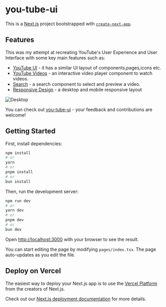 # you-tube-ui

This is a [Next.js](https://nextjs.org/) project bootstrapped with [`create-next-app`](https://github.com/vercel/next.js/tree/canary/packages/create-next-app).

## Features

This was my attempt at recreating YouTube's User Experience and User Interface with some key main features such as:

- [YouTube UI]() - it has a similar UI layout of components,pages,icons etc.
- [YouTube Videos]() - an interactive video player component to watch videos.
- [Search]() - a search component to select and preview a video.
- [Responsive Design]() - a desktop and mobile responsive layout

![Desktop](https://i.imgur.com/ZyTTNJs.png)
<!-- ![Mobile](https://i.imgur.com/hiDgjk2.png) -->


You can check out [you-tube-ui](https://you-tube-ui.vercel.app/) - your feedback and contributions are welcome!

## Getting Started

First, install dependencies:

```bash
npm install
# or
yarn 
# or
pnpm install
# or
bun install
```

Then, run the development server:

```bash
npm run dev
# or
yarn dev
# or
pnpm dev
# or
bun dev
```

Open [http://localhost:3000](http://localhost:3000) with your browser to see the result.

You can start editing the page by modifying `pages/index.tsx`. The page auto-updates as you edit the file.


## Deploy on Vercel

The easiest way to deploy your Next.js app is to use the [Vercel Platform](https://vercel.com/new?utm_medium=default-template&filter=next.js&utm_source=create-next-app&utm_campaign=create-next-app-readme) from the creators of Next.js.

Check out our [Next.js deployment documentation](https://nextjs.org/docs/deployment) for more details.

